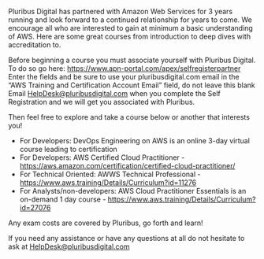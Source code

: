 Pluribus Digital has partnered with Amazon Web Services for 3 years running and look forward to a continued relationship for years to come. 
We encourage all who are interested to gain at minimum a basic understanding of AWS. Here are some great courses from introduction to deep dives with accreditation to.

Before beginning a course you must associate yourself with Pluribus Digital. To do so go here:
https://www.apn-portal.com/apex/selfregisterpartner
Enter the fields and be sure to use your pluribusdigital.com email in the “AWS Training and Certification Account Email” field, do not leave this blank
Email HelpDesk@pluribusdigital.com when you complete the Self Registration and we will get you associated with Pluribus.

Then feel free to explore and take a course below or another that interests you!
*	For Developers:  DevOps Engineering on AWS is an online 3-day virtual course leading to certification
*	For Developers: AWS Certified Cloud Practitioner -  https://aws.amazon.com/certification/certified-cloud-practitioner/
*	For Technical Oriented: AWWS Technical Professional - https://www.aws.training/Details/Curriculum?id=11276
*	For Analysts/non-developers: AWS Cloud Practitioner Essentials is an on-demand 1 day course - https://www.aws.training/Details/Curriculum?id=27076

Any exam costs are covered by Pluribus, go forth and learn!

If you need any assistance or have any questions at all do not hesitate to ask at HelpDesk@pluribusdigital.com
